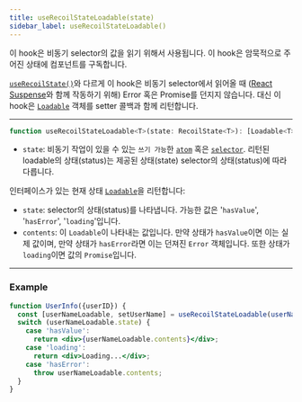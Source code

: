 ```yaml
---
title: useRecoilStateLoadable(state)
sidebar_label: useRecoilStateLoadable()
---
```


이 hook은 비동기 selector의 값을 읽기 위해서 사용됩니다. 이 hook은 암묵적으로 주어진 상태에 컴포넌트를 구독합니다.

 [`useRecoilState()`](/docs/api-reference/core/useRecoilState)와 다르게 이 hook은 비동기 selector에서 읽어올 때 ([React Suspense](https://react.dev/reference/react/Suspense)와 함께 작동하기 위해) Error 혹은 Promise를 던지지 않습니다. 대신 이 hook은 [`Loadable`](/docs/api-reference/core/Loadable) 객체를 setter 콜백과 함께 리턴합니다.

---

```jsx
function useRecoilStateLoadable<T>(state: RecoilState<T>): [Loadable<T>, (T | (T => T)) => void]
```
- `state`: 비동기 작업이 있을 수 있는 `쓰기 가능`한  [`atom`](/docs/api-reference/core/atom) 혹은  [`selector`](/docs/api-reference/core/selector). 리턴된 loadable의 상태(status)는 제공된 상태(state) selector의 상태(status)에 따라 다릅니다. 

인터페이스가 있는 현재 상태 [`Loadable`](/docs/api-reference/core/Loadable)을 리턴합니다:

- `state`: selector의 상태(status)를 나타냅니다. 가능한 값은 '`hasValue`', '`hasError`', '`loading`'입니다.
- `contents`: 이 `Loadable`이 나타내는 값입니다. 만약 상태가 `hasValue`이면 이는 실제 값이며, 만약 상태가 `hasError`라면 이는 던져진 `Error` 객체입니다. 또한 상태가 `loading`이면 값의 `Promise`입니다.

---

### Example

```jsx
function UserInfo({userID}) {
  const [userNameLoadable, setUserName] = useRecoilStateLoadable(userNameQuery(userID));
  switch (userNameLoadable.state) {
    case 'hasValue':
      return <div>{userNameLoadable.contents}</div>;
    case 'loading':
      return <div>Loading...</div>;
    case 'hasError':
      throw userNameLoadable.contents;
  }
}

```

